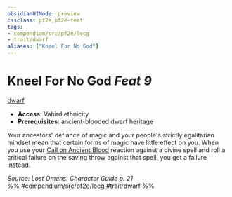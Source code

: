 ```yaml
---
obsidianUIMode: preview
cssclass: pf2e,pf2e-feat
tags:
- compendium/src/pf2e/locg
- trait/dwarf
aliases: ["Kneel For No God"]
---
```

# Kneel For No God  *Feat 9*  
[dwarf](rules/traits/dwarf.md "Dwarf Ancestry & Heritage Trait")  

- **Access**: Vahird ethnicity
- **Prerequisites**: ancient-blooded dwarf heritage

Your ancestors' defiance of magic and your people's strictly egalitarian mindset mean that certain forms of magic have little effect on you. When you use your [Call on Ancient Blood](rules/actions/call-on-ancient-blood.md) reaction against a divine spell and roll a critical failure on the saving throw against that spell, you get a failure instead.

*Source: Lost Omens: Character Guide p. 21*  
%% #compendium/src/pf2e/locg #trait/dwarf %%